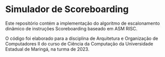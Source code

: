 # Simulador de Scoreboarding

Este repositório contém a implementação do algoritmo de escalonamento dinâmico de instruções
Scoreboarding baseado em ASM RISC.

O código foi elaborado para a disciplina de Arquitetura e Organização de Computadores II
do curso de Ciência da Computação da Universidade Estadual de Maringá, na turma de 2023.
